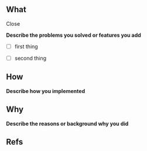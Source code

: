 ## What
Close <!-- issue url -->

**Describe the problems you solved or features you add**
<!-- A clear and concise description of any problems you wanted to solve -->
- [ ] first thing
- [ ] second thing


## How
**Describe how you implemented**
<!-- A clear and concise description of what you did. -->


## Why
**Describe the reasons or background why you did**
<!-- A clear and concise description of what the problem is -->


## Refs


